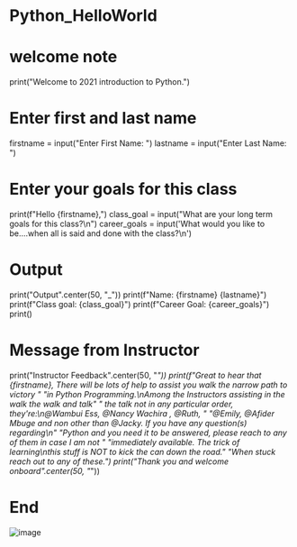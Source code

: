 # Python_HelloWorld
# welcome note
print("Welcome to 2021 introduction to Python.")
# Enter first and last name
firstname = input("Enter First Name: ")
lastname = input("Enter Last Name: ")
# Enter your goals for this class
print(f"Hello {firstname},")
class_goal = input("What are your long term goals for this class?\n")
career_goals = input('What would you like to be....when all is said and done with the class?\n')
# Output
print("Output".center(50, "_"))
print(f"Name: {firstname} {lastname}")
print(f"Class goal: {class_goal}")
print(f"Career Goal: {career_goals}")
print()
# Message from Instructor
print("Instructor Feedback".center(50, "_"))
print(f"Great to hear that {firstname}, There will be lots of help to assist you walk the narrow path to victory "
      "in Python Programming.\nAmong the Instructors assisting in the walk the walk and talk"
      " the talk not in any particular order, they're:\n@Wambui Ess, @Nancy Wachira , @Ruth,  "
      "@Emily, @Afider Mbuge and non other than @Jacky. If you have any question(s) regarding\n"
      "Python and you need it to be answered, please reach to any of them in case I am not "
      "immediately available. The trick of learning\nthis stuff is NOT to kick the can down the road."
      "When stuck reach out to any of these.")
print("Thank you and welcome onboard".center(50, "_"))
# End
![image](https://user-images.githubusercontent.com/57616870/113258677-ea815a80-92d4-11eb-8f32-848288bfa9da.png)
